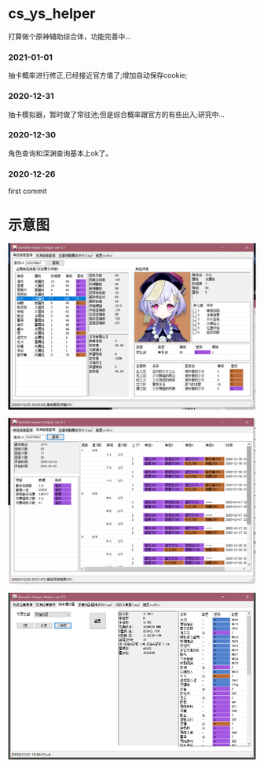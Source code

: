 # cs_ys_helper
打算做个原神辅助综合体，功能完善中...

### 2021-01-01
抽卡概率进行修正,已经接近官方值了;增加自动保存cookie;

### 2020-12-31
抽卡模拟器，暂时做了常驻池;但是综合概率跟官方的有些出入;研究中...

### 2020-12-30 
角色查询和深渊查询基本上ok了。

### 2020-12-26
first commit

# 示意图

![examples](sample.png "examples")

![examples](sample2.png "examples")

![examples](sample3.png "examples")
